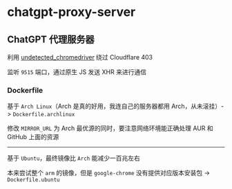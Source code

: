 # chatgpt-proxy-server

## ChatGPT 代理服务器

利用 [undetected_chromedriver](https://github.com/ultrafunkamsterdam/undetected-chromedriver) 绕过 Cloudflare 403

监听 `9515` 端口，通过原生 JS 发送 XHR 来进行通信

### Dockerfile

基于 `Arch Linux`（Arch 是真的好用，我连自己的服务器都用 Arch，从未滚挂）-> `Dockerfile.archlinux`

修改 `MIRROR_URL` 为 Arch 最优源的同时，要注意网络环境能正确处理 AUR 和 GitHub 上面的资源

---

基于 `Ubuntu`，最终镜像比 `Arch` 能减少一百兆左右

本来尝试整个 `arm` 的镜像，但是 `google-chrome` 没有提供对应版本安装包 -> `Dockerfile.ubuntu`
